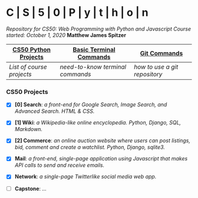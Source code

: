 # C | S | 5 | 0 | P | y | t | h | o | n
*Repository for CS50: Web Programming with Python and Javascript*
*Course started: October 1, 2020*
**Matthew James Spitzer**


[CS50 Python Projects](#cs50-projects) | [Basic Terminal Commands](#terminal-commands) | [Git Commands](#git-commands)
--------------------------|----------------------------------|------------------------------
*List of course projects* | *need-to-know terminal commands* | *how to use a git repository*




### CS50 Projects
- [x] **[0] Search**: *a front-end for Google Search, Image Search, and Advanced Search. HTML & CSS.*
- [x] **[1] Wiki**: *a Wikipedia-like online encyclopedia. Python, Django, SQL, Markdown.*
- [x] **[2] Commerce**: *an online auction website where users can post listings, bid, comment and create a watchlist. Python, Django, sqlite3.*
- [x] **Mail**: *a front-end, single-page application using Javascript that makes API calls to send and receive emails.*
- [x] **Network**: *a single-page Twitterlike social media web app.*
- [ ] **Capstone**: *...*



